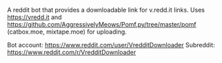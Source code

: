 A reddit bot that provides a downloadable link for v.redd.it links. Uses https://vredd.it and https://github.com/AggressivelyMeows/Pomf.py/tree/master/pomf (catbox.moe, mixtape.moe) for uploading.

Bot account: https://www.reddit.com/user/VredditDownloader
Subreddit: https://www.reddit.com/r/VredditDownloader
